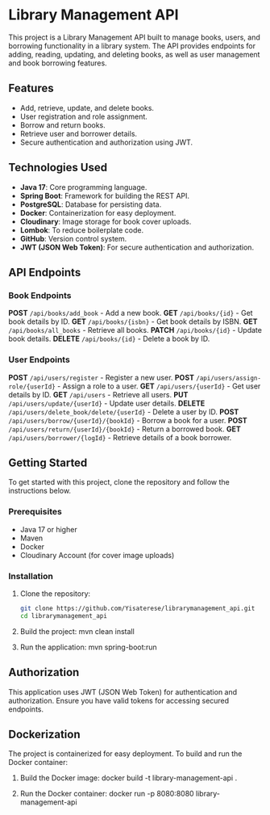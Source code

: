 # Library Management API

This project is a Library Management API built to manage books, users, and borrowing functionality in a library system. The API provides endpoints for adding, reading, updating, and deleting books, as well as user management and book borrowing features.

## Features

- Add, retrieve, update, and delete books.
- User registration and role assignment.
- Borrow and return books.
- Retrieve user and borrower details.
- Secure authentication and authorization using JWT.

## Technologies Used

- **Java 17**: Core programming language.
- **Spring Boot**: Framework for building the REST API.
- **PostgreSQL**: Database for persisting data.
- **Docker**: Containerization for easy deployment.
- **Cloudinary**: Image storage for book cover uploads.
- **Lombok**: To reduce boilerplate code.
- **GitHub**: Version control system.
- **JWT (JSON Web Token)**: For secure authentication and authorization.

## API Endpoints

### Book Endpoints
**POST** `/api/books/add_book` - Add a new book.
**GET** `/api/books/{id}` - Get book details by ID.
**GET** `/api/books/{isbn}` - Get book details by ISBN.
**GET** `/api/books/all_books` - Retrieve all books.
**PATCH** `/api/books/{id}` - Update book details.
**DELETE** `/api/books/{id}` - Delete a book by ID.

### User Endpoints
**POST** `/api/users/register` - Register a new user.
**POST** `/api/users/assign-role/{userId}` - Assign a role to a user.
**GET** `/api/users/{userId}` - Get user details by ID.
**GET** `/api/users` - Retrieve all users.
**PUT** `/api/users/update/{userId}` - Update user details.
**DELETE** `/api/users/delete_book/delete/{userId}` - Delete a user by ID.
**POST** `/api/users/borrow/{userId}/{bookId}` - Borrow a book for a user.
**POST** `/api/users/return/{userId}/{bookId}` - Return a borrowed book.
**GET** `/api/users/borrower/{logId}` - Retrieve details of a book borrower.

## Getting Started

To get started with this project, clone the repository and follow the instructions below.

### Prerequisites

- Java 17 or higher
- Maven
- Docker
- Cloudinary Account (for cover image uploads)

### Installation

1. Clone the repository:
   ```sh
   git clone https://github.com/Yisaterese/librarymanagement_api.git
   cd librarymanagement_api

2. Build the project:
   mvn clean install

3. Run the application:
   mvn spring-boot:run

## Authorization

This application uses JWT (JSON Web Token) for authentication and authorization. 
Ensure you have valid tokens for accessing secured endpoints.

## Dockerization
The project is containerized for easy deployment. To build and run the Docker container:

1. Build the Docker image:
    docker build -t library-management-api .

2. Run the Docker container:
   docker run -p 8080:8080 library-management-api
